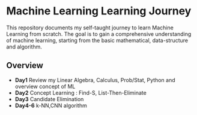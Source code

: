 # Machine Learning Learning Journey

This repository documents my self-taught journey to learn Machine Learning from scratch. The goal is to gain a comprehensive understanding of machine learning, starting from the basic mathematical, data-structure and algorithm.

## Overview

- **Day1** Review my Linear Algebra, Calculus, Prob/Stat, Python and overview concept of ML
- **Day2** Concept Learning : Find-S, List-Then-Eliminate
- **Day3** Candidate Elimination
- **Day4-6** k-NN,CNN algorithm
